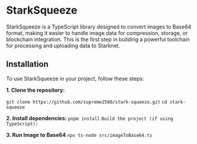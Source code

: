 # StarkSqueeze

StarkSqueeze is a TypeScript library designed to convert images to Base64 format, making it easier to handle image data for compression, storage, or blockchain integration. This is the first step in building a powerful toolchain for processing and uploading data to Starknet.

## Installation

To use StarkSqueeze in your project, follow these steps:

**1. Clone the repository:**

`git clone https://github.com/supreme2580/stark-squeeze.git`
`cd stark-squeeze`

**2. Install dependencies:**
`pnpm install`
`Build the project (if using TypeScript):`

**3. Run Image to Base64**
`npx ts-node src/imageToBase64.ts`
